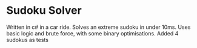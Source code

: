 # Sudoku Solver

Written in c# in a car ride.
Solves an extreme sudoku in under 10ms.
Uses basic logic and brute force, with some binary optimisations.
Added 4 sudokus as tests
